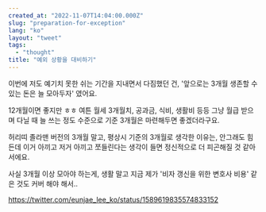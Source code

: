 ```yaml
---
created_at: "2022-11-07T14:04:00.000Z"
slug: "preparation-for-exception"
lang: "ko"
layout: "tweet"
tags: 
  - "thought"
title: "예외 상황을 대비하기"
---
```


이번에 저도 예기치 못한 쉬는 기간을 지내면서 다짐했던 건, '앞으로는 3개월 생존할 수 있는 돈은 늘 모아두자' 였어요.

12개월이면 좋지만 ㅎㅎ 여튼 월세 3개월치, 공과금, 식비, 생활비 등등 그냥 월급 받으며 다닐 때 늘 쓰는 정도 수준으로 기준 3개월은 마련해두면 좋겠더라구요.

허리띠 졸라맨 버전의 3개월 말고, 평상시 기준의 3개월로 생각한 이유는, 안그래도 힘든데 이거 아끼고 저거 아끼고 쪼들린다는 생각이 들면 정신적으로 더 피곤해질 것 같아서에요.

사실 3개월 이상 모아야 하는게, 생활 말고 지금 제가 '비자 갱신을 위한 변호사 비용' 같은 것도 커버 해야 해서..

https://twitter.com/eunjae_lee_ko/status/1589619835574833152